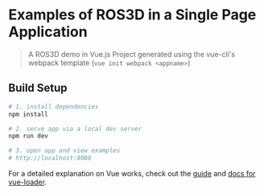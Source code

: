 # Examples of ROS3D in a Single Page Application

> A ROS3D demo in Vue.js
> Project generated using the vue-cli's webpack template (`vue init webpack <appname>`)

## Build Setup

``` bash
# 1. install dependencies
npm install

# 2. serve app via a local dev server
npm run dev

# 3. open app and view examples
# http://localhost:8080
```

For a detailed explanation on Vue works, check out the [guide](http://vuejs-templates.github.io/webpack/) and [docs for vue-loader](http://vuejs.github.io/vue-loader).
